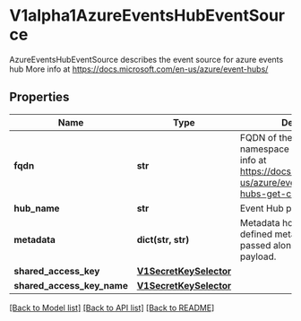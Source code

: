 # V1alpha1AzureEventsHubEventSource

AzureEventsHubEventSource describes the event source for azure events hub More info at https://docs.microsoft.com/en-us/azure/event-hubs/
## Properties
Name | Type | Description | Notes
------------ | ------------- | ------------- | -------------
**fqdn** | **str** | FQDN of the EventHubs namespace you created More info at https://docs.microsoft.com/en-us/azure/event-hubs/event-hubs-get-connection-string | 
**hub_name** | **str** | Event Hub path/name | 
**metadata** | **dict(str, str)** | Metadata holds the user defined metadata which will passed along the event payload. | [optional] 
**shared_access_key** | [**V1SecretKeySelector**](V1SecretKeySelector.md) |  | [optional] 
**shared_access_key_name** | [**V1SecretKeySelector**](V1SecretKeySelector.md) |  | [optional] 

[[Back to Model list]](../README.md#documentation-for-models) [[Back to API list]](../README.md#documentation-for-api-endpoints) [[Back to README]](../README.md)


